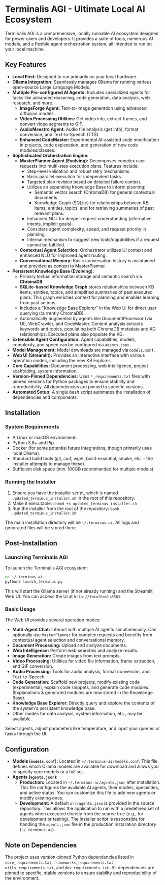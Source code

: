 # Terminalis AGI - Ultimate Local AI Ecosystem

Terminalis AGI is a comprehensive, locally runnable AI ecosystem designed for power users and developers. It provides a suite of tools, numerous AI models, and a flexible agent orchestration system, all intended to run on your local machine.

## Key Features
*   **Local First:** Designed to run primarily on your local hardware.
*   **Ollama Integration:** Seamlessly manages Ollama for running various open-source Large Language Models.
*   **Multiple Pre-configured AI Agents:** Includes specialized agents for tasks like advanced reasoning, code generation, data analysis, web research, and more.
    *   **ImageForge Agent:** Text-to-image generation using advanced diffusion models.
    *   **Video Processing Utilities:** Get video info, extract frames, and convert video segments to GIF.
    *   **AudioMaestro Agent:** Audio file analysis (get info), format conversion, and Text-to-Speech (TTS).
    *   **Enhanced CodeMaster:** Experimental AI-assisted code modification in projects, code explanation, and generation of new code modules/classes.
*   **Sophisticated Orchestration Engine:**
    *   **MasterPlanner Agent (Evolving):** Decomposes complex user requests into multi-step execution plans. Features include:
        *   Step-level validation and robust retry mechanisms.
        *   Basic parallel execution for independent tasks.
        *   Targeted plan revision based on detailed failure context.
        *   Utilizes an expanding Knowledge Base to inform planning:
            *   Semantic vector search (ChromaDB) for general contextual documents.
            *   Knowledge Graph (SQLite) for relationships between KB items, entities, topics, and for retrieving summaries of past relevant plans.
        *   Enhanced NLU for deeper request understanding (alternative intents, implicit goals).
        *   Considers agent complexity, speed, and request priority in planning.
        *   Internal mechanism to suggest new tools/capabilities if a request cannot be fulfilled.
    *   **Contextual Agent Selection:** Orchestrator utilizes UI context and enhanced NLU for improved agent routing.
    *   **Conversational Memory:** Basic conversation history is maintained and provided as context to MasterPlanner.
*   **Persistent Knowledge Base (Evolving):**
    *   Primary textual information storage and semantic search via **ChromaDB**.
    *   **SQLite-based Knowledge Graph** stores relationships between KB items, entities, topics, and simplified summaries of past executed plans. This graph enriches context for planning and enables learning from past actions.
    *   Includes a "Knowledge Base Explorer" in the Web UI for direct user querying (currently ChromaDB).
    *   Automatically augmented by agents like DocumentProcessor (via UI), WebCrawler, and CodeMaster. Content analysis extracts keywords and topics, populating both ChromaDB metadata and KG relationships. Executed plans also populate the KG.
*   **Extensible Agent Configuration:** Agent capabilities, models, complexity, and speed can be configured via `agents.json`.
*   **Model Management:** Model downloads are managed via `models.conf`.
*   **Web UI (Streamlit):** Provides an interactive interface with various operation modes, including the new KB Explorer.
*   **Core Capabilities:** Document processing, web intelligence, project scaffolding, system information.
*   **Version-Pinned Dependencies:** Uses `*_requirements.txt` files with pinned versions for Python packages to ensure stability and reproducibility. All dependencies are pinned to specific versions.
*   **Automated Setup:** A single bash script automates the installation of dependencies and components.

## Installation

### System Requirements
*   A Linux or macOS environment.
*   Python 3.8+ and Pip.
*   Docker (for some potential future integrations, though primarily uses local Ollama).
*   Standard build tools (git, curl, wget, build-essential, cmake, etc. - the installer attempts to manage these).
*   Sufficient disk space (min. 100GB recommended for multiple models).

### Running the Installer
1.  Ensure you have the installer script, which is named `updated_terminus_installer.sh` in the root of this repository.
2.  Make it executable: `chmod +x updated_terminus_installer.sh`
3.  Run the installer from the root of the repository: `bash updated_terminus_installer.sh`

The main installation directory will be `~/.terminus-ai`. All logs and generated files will be stored there.

## Post-Installation

### Launching Terminalis AGI
To launch the Terminalis AGI ecosystem:
```bash
cd ~/.terminus-ai
python3 launch_terminus.py
```
This will start the Ollama server (if not already running) and the Streamlit Web UI. You can access the UI at `http://localhost:8501`.

### Basic Usage
The Web UI provides several operation modes:
*   **Multi-Agent Chat:** Interact with multiple AI agents simultaneously. Can optionally use `MasterPlanner` for complex requests and benefits from contextual agent selection and conversational memory.
*   **Document Processing:** Upload and analyze documents.
*   **Web Intelligence:** Perform web searches and analyze results.
*   **Image Generation:** Create images from text prompts.
*   **Video Processing:** Utilities for video file information, frame extraction, and GIF conversion.
*   **Audio Processing:** Tools for audio analysis, format conversion, and Text-to-Speech.
*   **Code Generation:** Scaffold new projects, modify existing code (experimental), explain code snippets, and generate code modules. (Explanations & generated modules are now stored in the Knowledge Base).
*   **Knowledge Base Explorer:** Directly query and explore the contents of the system's persistent knowledge base.
*   Other modes for data analysis, system information, etc., may be available.

Select agents, adjust parameters like temperature, and input your queries or tasks through the UI.

## Configuration

*   **Models (`models.conf`):** Located in `~/.terminus-ai/models.conf`. This file defines which Ollama models are available for download and allows you to specify core models or a full set.
*   **Agents (`agents.json`):**
    *   **Production:** Located in `~/.terminus-ai/agents.json` after installation. This file configures the available AI agents, their models, specialties, and active status. You can customize this file to add new agents or modify existing ones.
    *   **Development:** A default `src/agents.json` is provided in the source repository. This allows the application to run with a predefined set of agents when executed directly from the source tree (e.g., for development or testing). The installer script is responsible for handling the `agents.json` file in the production installation directory (`~/.terminus-ai`).

## Note on Dependencies
The project uses version-pinned Python dependencies listed in `core_requirements.txt`, `frameworks_requirements.txt`, `utils_requirements.txt`, and `dev_requirements.txt`. All dependencies are pinned to specific, stable versions to ensure stability and reproducibility of the environment.
